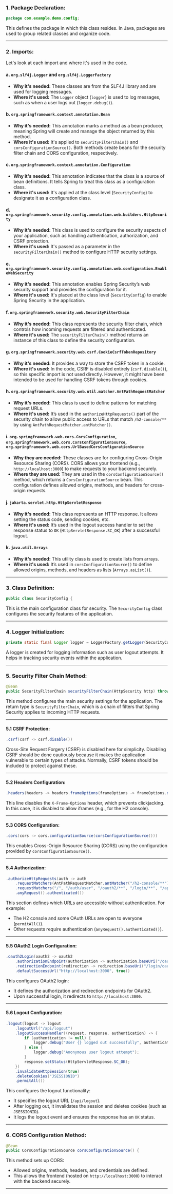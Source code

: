 ### 1. **Package Declaration:**

```java
package com.example.demo.config;
```

This defines the package in which this class resides. In Java, packages are used to group related classes and organize code.

---

### 2. **Imports:**

Let's look at each import and where it's used in the code.

#### a. `org.slf4j.Logger` and `org.slf4j.LoggerFactory`

- **Why it's needed:** These classes are from the SLF4J library and are used for logging messages.
- **Where it's used:** The `Logger` object (`logger`) is used to log messages, such as when a user logs out (`logger.debug()`).

#### b. `org.springframework.context.annotation.Bean`

- **Why it's needed:** This annotation marks a method as a bean producer, meaning Spring will create and manage the object returned by this method.
- **Where it's used:** It's applied to `securityFilterChain()` and `corsConfigurationSource()`. Both methods create beans for the security filter chain and CORS configuration, respectively.

#### c. `org.springframework.context.annotation.Configuration`

- **Why it's needed:** This annotation indicates that the class is a source of bean definitions. It tells Spring to treat this class as a configuration class.
- **Where it's used:** It's applied at the class level (`SecurityConfig`) to designate it as a configuration class.

#### d. `org.springframework.security.config.annotation.web.builders.HttpSecurity`

- **Why it's needed:** This class is used to configure the security aspects of your application, such as handling authentication, authorization, and CSRF protection.
- **Where it's used:** It's passed as a parameter in the `securityFilterChain()` method to configure HTTP security settings.

#### e. `org.springframework.security.config.annotation.web.configuration.EnableWebSecurity`

- **Why it's needed:** This annotation enables Spring Security’s web security support and provides the configuration for it.
- **Where it's used:** It's placed at the class level (`SecurityConfig`) to enable Spring Security in the application.

#### f. `org.springframework.security.web.SecurityFilterChain`

- **Why it's needed:** This class represents the security filter chain, which controls how incoming requests are filtered and authenticated.
- **Where it's used:** The `securityFilterChain()` method returns an instance of this class to define the security configuration.

#### g. `org.springframework.security.web.csrf.CookieCsrfTokenRepository`

- **Why it's needed:** It provides a way to store the CSRF token in a cookie.
- **Where it's used:** In the code, CSRF is disabled entirely (`csrf.disable()`), so this specific import is not used directly. However, it might have been intended to be used for handling CSRF tokens through cookies.

#### h. `org.springframework.security.web.util.matcher.AntPathRequestMatcher`

- **Why it's needed:** This class is used to define patterns for matching request URLs.
- **Where it's used:** It’s used in the `authorizeHttpRequests()` part of the security chain to allow public access to URLs that match `/h2-console/**` by using `AntPathRequestMatcher.antMatcher()`.

#### i. `org.springframework.web.cors.CorsConfiguration`, `org.springframework.web.cors.CorsConfigurationSource`, `org.springframework.web.cors.UrlBasedCorsConfigurationSource`

- **Why they are needed:** These classes are for configuring Cross-Origin Resource Sharing (CORS). CORS allows your frontend (e.g., `http://localhost:3000`) to make requests to your backend securely.
- **Where they are used:** They are used in the `corsConfigurationSource()` method, which returns a `CorsConfigurationSource` bean. This configuration defines allowed origins, methods, and headers for cross-origin requests.

#### j. `jakarta.servlet.http.HttpServletResponse`

- **Why it's needed:** This class represents an HTTP response. It allows setting the status code, sending cookies, etc.
- **Where it's used:** It’s used in the logout success handler to set the response status to `OK` (`HttpServletResponse.SC_OK`) after a successful logout.

#### k. `java.util.Arrays`

- **Why it's needed:** This utility class is used to create lists from arrays.
- **Where it's used:** It’s used in `corsConfigurationSource()` to define allowed origins, methods, and headers as lists (`Arrays.asList()`).

---

### 3. **Class Definition:**

```java
public class SecurityConfig {
```

This is the main configuration class for security. The `SecurityConfig` class configures the security features of the application.

---

### 4. **Logger Initialization:**

```java
private static final Logger logger = LoggerFactory.getLogger(SecurityConfig.class);
```

A logger is created for logging information such as user logout attempts. It helps in tracking security events within the application.

---

### 5. **Security Filter Chain Method:**

```java
@Bean
public SecurityFilterChain securityFilterChain(HttpSecurity http) throws Exception {
```

This method configures the main security settings for the application. The return type is `SecurityFilterChain`, which is a chain of filters that Spring Security applies to incoming HTTP requests.

---

#### 5.1 **CSRF Protection:**

```java
.csrf(csrf -> csrf.disable())
```

Cross-Site Request Forgery (CSRF) is disabled here for simplicity. Disabling CSRF should be done cautiously because it makes the application vulnerable to certain types of attacks. Normally, CSRF tokens should be included to protect against these.

---

#### 5.2 **Headers Configuration:**

```java
.headers(headers -> headers.frameOptions(frameOptions -> frameOptions.disable()))
```

This line disables the `X-Frame-Options` header, which prevents clickjacking. In this case, it is disabled to allow iframes (e.g., for the H2 console).

---

#### 5.3 **CORS Configuration:**

```java
.cors(cors -> cors.configurationSource(corsConfigurationSource()))
```

This enables Cross-Origin Resource Sharing (CORS) using the configuration provided by `corsConfigurationSource()`.

---

#### 5.4 **Authorization:**

```java
.authorizeHttpRequests(auth -> auth
    .requestMatchers(AntPathRequestMatcher.antMatcher("/h2-console/**")).permitAll()
    .requestMatchers("/", "/auth/user", "/oauth2/**", "/login/**", "/api/logout").permitAll()
    .anyRequest().authenticated())
```

This section defines which URLs are accessible without authentication. For example:

- The H2 console and some OAuth URLs are open to everyone (`permitAll()`).
- Other requests require authentication (`anyRequest().authenticated()`).

---

#### 5.5 **OAuth2 Login Configuration:**

```java
.oauth2Login(oauth2 -> oauth2
    .authorizationEndpoint(authorization -> authorization.baseUri("/oauth2/authorization"))
    .redirectionEndpoint(redirection -> redirection.baseUri("/login/oauth2/code/*"))
    .defaultSuccessUrl("http://localhost:3000", true))
```

This configures OAuth2 login:

- It defines the authorization and redirection endpoints for OAuth2.
- Upon successful login, it redirects to `http://localhost:3000`.

---

#### 5.6 **Logout Configuration:**

```java
.logout(logout -> logout
    .logoutUrl("/api/logout")
    .logoutSuccessHandler((request, response, authentication) -> {
        if (authentication != null) {
            logger.debug("User {} logged out successfully", authentication.getName());
        } else {
            logger.debug("Anonymous user logout attempt");
        }
        response.setStatus(HttpServletResponse.SC_OK);
    })
    .invalidateHttpSession(true)
    .deleteCookies("JSESSIONID")
    .permitAll())
```

This configures the logout functionality:

- It specifies the logout URL (`/api/logout`).
- After logging out, it invalidates the session and deletes cookies (such as `JSESSIONID`).
- It logs the logout event and ensures the response has an `OK` status.

---

### 6. **CORS Configuration Method:**

```java
@Bean
public CorsConfigurationSource corsConfigurationSource() {
```

This method sets up CORS:

- Allowed origins, methods, headers, and credentials are defined.
- This allows the frontend (hosted on `http://localhost:3000`) to interact with the backend securely.

---
